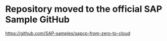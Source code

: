 # Repository moved to the official SAP Sample GitHub
https://github.com/SAP-samples/sapcp-from-zero-to-cloud

